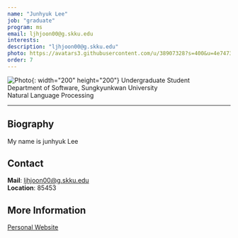 ```yaml
---
name: "Junhyuk Lee"
job: "graduate"
program: ms
email: ljhjoon00@g.skku.edu
interests:
description: "ljhjoon00@g.skku.edu"
photo: https://avatars3.githubusercontent.com/u/38907328?s=400&u=4e74737b0ffe7ae6e9c905786f07e6e5eb2deb4b&v=4
order: 7
---
```


<!-- Post name should be this form: name.md
        For example, Gildong Hong.md -->

<!-- Fill the contents where --Fill-- exists -->
<!-- The example is in '_authors/Jongwuk Lee.md' or '_authors/Jiwoo Kim.md'>

<!-- For 'name' front matter, follow this format: Gildong Hong -->
<!-- For 'job' front matter, choose the one of these: professor / graduate / undergraduate / alumni -->
<!-- For 'description' front matter, write down your email address and areas of interests.
        Email address is nessecary for graduate students.
        Follow this format: example@skku.edu / Computer Science -->

![Photo](https://avatars3.githubusercontent.com/u/38907328?s=400&u=4e74737b0ffe7ae6e9c905786f07e6e5eb2deb4b&v=4){: width="200" height="200"}
Undergraduate Student<br>Department of Software, Sungkyunkwan University<br>Natural Language Processing


<!-- If you have a photo, then write that url in (). Photo can be anything with 200x200 size. -->
<!-- Fill the position, institution/department, interests
        For example, Graduate Student<br>Department of Software, Sungkyunkwan University<br>Recommender Systems, Natural Language Processing, Neuroimaging Analysis and Understanding -->

<hr>

## Biography
My name is junhyuk Lee<!-- Write your own biography contents. -->

## Contact
**Mail**: ljhjoon00@g.skku.edu <!-- Write your own email address -->
<br>
**Location**: 85453 <!-- 85453 or your location address -->

## More Information
[Personal Website](None)

<!-- If you have some personal websites, then write the url here. -->
<!-- If you don't have them, then remove a line '[Persoal Website](--Fill--)' -->
